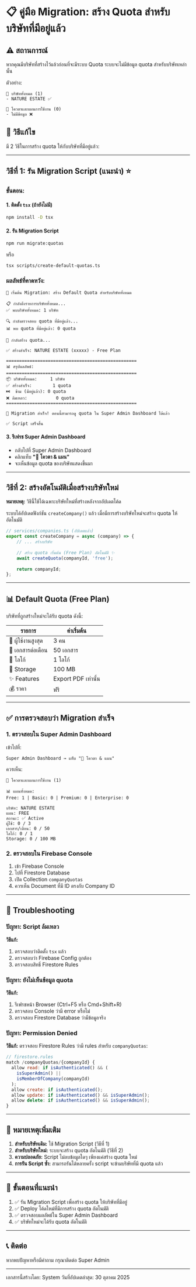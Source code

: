 # 📋 คู่มือ Migration: สร้าง Quota สำหรับบริษัทที่มีอยู่แล้ว

## ⚠️ สถานการณ์

หากคุณมีบริษัทที่สร้างไว้แล้วก่อนที่จะมีระบบ Quota ระบบจะไม่มีข้อมูล quota สำหรับบริษัทเหล่านั้น

ตัวอย่าง:
```
🏢 บริษัททั้งหมด (1) 
- NATURE ESTATE ✅

💎 โควตาและแผนการใช้งาน (0)
- ไม่มีข้อมูล ❌
```

## 🔧 วิธีแก้ไข

มี 2 วิธีในการสร้าง quota ให้กับบริษัทที่มีอยู่แล้ว:

---

## วิธีที่ 1: รัน Migration Script (แนะนำ) ⭐

### ขั้นตอน:

#### 1. ติดตั้ง `tsx` (ถ้ายังไม่มี)

```bash
npm install -D tsx
```

#### 2. รัน Migration Script

```bash
npm run migrate:quotas
```

หรือ

```bash
tsx scripts/create-default-quotas.ts
```

### ผลลัพธ์ที่คาดหวัง:

```
🚀 เริ่มต้น Migration: สร้าง Default Quota สำหรับบริษัททั้งหมด

📋 กำลังดึงรายการบริษัททั้งหมด...
✅ พบบริษัททั้งหมด: 1 บริษัท

🔍 กำลังตรวจสอบ quota ที่มีอยู่แล้ว...
📊 พบ quota ที่มีอยู่แล้ว: 0 quota

💾 กำลังสร้าง quota...

✅ สร้างสำเร็จ: NATURE ESTATE (xxxxx) - Free Plan

==================================================
📊 สรุปผลลัพธ์:
==================================================
📦 บริษัททั้งหมด:     1 บริษัท
✅ สร้างสำเร็จ:        1 quota
⏭️  ข้าม (มีอยู่แล้ว): 0 quota
❌ ล้มเหลว:           0 quota
==================================================

🎉 Migration สำเร็จ! ตอนนี้สามารถดู quota ใน Super Admin Dashboard ได้แล้ว

✅ Script เสร็จสิ้น
```

#### 3. รีเฟรช Super Admin Dashboard

- กลับไปที่ Super Admin Dashboard
- คลิกแท็บ **"💎 โควตา & แผน"**
- จะเห็นข้อมูล quota ของบริษัทแสดงขึ้นมา

---

## วิธีที่ 2: สร้างอัตโนมัติเมื่อสร้างบริษัทใหม่

**หมายเหตุ:** วิธีนี้ใช้ได้เฉพาะบริษัทใหม่ที่สร้างหลังจากอัปเดตโค้ด

ระบบได้อัปเดตฟังก์ชัน `createCompany()` แล้ว เมื่อมีการสร้างบริษัทใหม่จะสร้าง quota ให้อัตโนมัติ

```typescript
// services/companies.ts (อัปเดตแล้ว)
export const createCompany = async (company) => {
    // ... สร้างบริษัท
    
    // สร้าง quota เริ่มต้น (Free Plan) อัตโนมัติ ✨
    await createQuota(companyId, 'free');
    
    return companyId;
};
```

---

## 📊 Default Quota (Free Plan)

บริษัทที่ถูกสร้างใหม่จะได้รับ quota ดังนี้:

| รายการ | ค่าเริ่มต้น |
|--------|------------|
| 👥 ผู้ใช้งานสูงสุด | 3 คน |
| 📄 เอกสารต่อเดือน | 50 เอกสาร |
| 🎨 โลโก้ | 1 โลโก้ |
| 💾 Storage | 100 MB |
| ✨ Features | Export PDF เท่านั้น |
| 💰 ราคา | ฟรี |

---

## ✅ การตรวจสอบว่า Migration สำเร็จ

### 1. ตรวจสอบใน Super Admin Dashboard

เข้าไปที่:
```
Super Admin Dashboard → แท็บ "💎 โควตา & แผน"
```

ควรเห็น:
```
💎 โควตาและแผนการใช้งาน (1)

📊 แผนทั้งหมด:
Free: 1 | Basic: 0 | Premium: 0 | Enterprise: 0

บริษัท: NATURE ESTATE
แผน: FREE
สถานะ: ✅ Active
ผู้ใช้: 0 / 3
เอกสาร/เดือน: 0 / 50
โลโก้: 0 / 1
Storage: 0 / 100 MB
```

### 2. ตรวจสอบใน Firebase Console

1. เข้า Firebase Console
2. ไปที่ Firestore Database
3. เปิด Collection `companyQuotas`
4. ควรเห็น Document ที่มี ID ตรงกับ Company ID

---

## 🚨 Troubleshooting

### ปัญหา: Script ล้มเหลว

**วิธีแก้:**
1. ตรวจสอบว่าติดตั้ง `tsx` แล้ว
2. ตรวจสอบว่า Firebase Config ถูกต้อง
3. ตรวจสอบสิทธิ์ Firestore Rules

### ปัญหา: ยังไม่เห็นข้อมูล quota

**วิธีแก้:**
1. รีเฟรชหน้า Browser (Ctrl+F5 หรือ Cmd+Shift+R)
2. ตรวจสอบ Console ว่ามี error หรือไม่
3. ตรวจสอบ Firestore Database ว่ามีข้อมูลจริง

### ปัญหา: Permission Denied

**วิธีแก้:**
ตรวจสอบ Firestore Rules ว่ามี rules สำหรับ `companyQuotas`:

```javascript
// firestore.rules
match /companyQuotas/{companyId} {
  allow read: if isAuthenticated() && (
    isSuperAdmin() ||
    isMemberOfCompany(companyId)
  );
  allow create: if isAuthenticated();
  allow update: if isAuthenticated() && isSuperAdmin();
  allow delete: if isAuthenticated() && isSuperAdmin();
}
```

---

## 📝 หมายเหตุเพิ่มเติม

1. **สำหรับบริษัทเดิม:** ใช้ Migration Script (วิธีที่ 1)
2. **สำหรับบริษัทใหม่:** ระบบจะสร้าง quota อัตโนมัติ (วิธีที่ 2)
3. **ความปลอดภัย:** Script ไม่ลบข้อมูลใดๆ เพียงแค่สร้าง quota ใหม่
4. **การรัน Script ซ้ำ:** สามารถรันได้หลายครั้ง script จะข้ามบริษัทที่มี quota แล้ว

---

## 🎯 ขั้นตอนที่แนะนำ

1. ✅ รัน Migration Script เพื่อสร้าง quota ให้บริษัทที่มีอยู่
2. ✅ Deploy โค้ดใหม่ที่มีการสร้าง quota อัตโนมัติ
3. ✅ ตรวจสอบผลลัพธ์ใน Super Admin Dashboard
4. ✅ บริษัทใหม่จะได้รับ quota อัตโนมัติ

---

## 📞 ติดต่อ

หากพบปัญหาหรือมีคำถาม กรุณาติดต่อ Super Admin

---

เอกสารนี้สร้างโดย: System
วันที่อัปเดตล่าสุด: 30 ตุลาคม 2025

